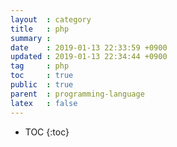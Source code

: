 ```yaml
---
layout  : category
title   : php
summary : 
date    : 2019-01-13 22:33:59 +0900
updated : 2019-01-13 22:34:44 +0900
tag     : php
toc     : true
public  : true
parent  : programming-language
latex   : false
---
```

* TOC
{:toc}

# 
